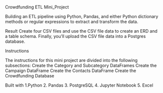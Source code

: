 Crowdfunding ETL Mini_Project

Building an ETL pipeline using Python, Pandas, and either Python dictionary methods or regular expressions to extract and transform the data.

Result
Create four CSV files and use the CSV file data to create an ERD and a table schema. Finally, you’ll upload the CSV file data into a Postgres database.

Instructions

The instructions for this mini project are divided into the following subsections:
Create the Category and Subcategory DataFrames
Create the Campaign DataFrame
Create the Contacts DataFrame
Create the Crowdfunding Database

Built with
1.Python
2. Pandas
3. PostgreSQL
4. Jupyter Notebook
5. Excel
